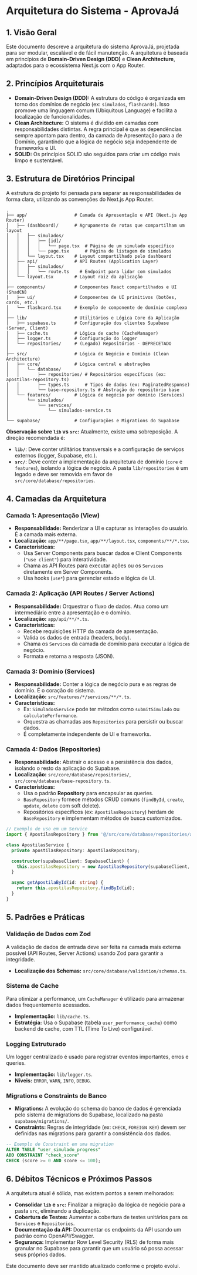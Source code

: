 # Arquitetura do Sistema - AprovaJá

## 1. Visão Geral

Este documento descreve a arquitetura do sistema AprovaJá, projetada para ser modular, escalável e de fácil manutenção. A arquitetura é baseada em princípios de **Domain-Driven Design (DDD)** e **Clean Architecture**, adaptados para o ecossistema Next.js com o App Router.

## 2. Princípios Arquiteturais

- **Domain-Driven Design (DDD):** A estrutura do código é organizada em torno dos domínios de negócio (ex: `simulados`, `flashcards`). Isso promove uma linguagem comum (Ubiquitous Language) e facilita a localização de funcionalidades.
- **Clean Architecture:** O sistema é dividido em camadas com responsabilidades distintas. A regra principal é que as dependências sempre apontam para dentro, da camada de Apresentação para a de Domínio, garantindo que a lógica de negócio seja independente de frameworks e UI.
- **SOLID:** Os princípios SOLID são seguidos para criar um código mais limpo e sustentável.

## 3. Estrutura de Diretórios Principal

A estrutura do projeto foi pensada para separar as responsabilidades de forma clara, utilizando as convenções do Next.js App Router.

```
.
├── app/                  # Camada de Apresentação e API (Next.js App Router)
│   ├── (dashboard)/      # Agrupamento de rotas que compartilham um layout
│   │   ├── simulados/
│   │   │   ├── [id]/
│   │   │   │   └── page.tsx  # Página de um simulado específico
│   │   │   └── page.tsx      # Página de listagem de simulados
│   │   └── layout.tsx    # Layout compartilhado pelo dashboard
│   ├── api/              # API Routes (Application Layer)
│   │   ├── simulados/
│   │   │   └── route.ts    # Endpoint para lidar com simulados
│   └── layout.tsx        # Layout raiz da aplicação
│
├── components/           # Componentes React compartilhados e UI (ShadCN)
│   ├── ui/               # Componentes de UI primitivos (botões, cards, etc.)
│   └── flashcard.tsx     # Exemplo de componente de domínio complexo
│
├── lib/                  # Utilitários e Lógica Core da Aplicação
│   ├── supabase.ts       # Configuração dos clientes Supabase (Server, Client)
│   ├── cache.ts          # Lógica de cache (CacheManager)
│   ├── logger.ts         # Configuração do logger
│   └── repositories/     # (Legado) Repositórios - DEPRECETADO
│
├── src/                  # Lógica de Negócio e Domínio (Clean Architecture)
│   ├── core/             # Lógica central e abstrações
│   │   └── database/
│   │       ├── repositories/ # Repositórios específicos (ex: apostilas-repository.ts)
│   │       ├── types.ts      # Tipos de dados (ex: PaginatedResponse)
│   │       └── base-repository.ts # Abstração do repositório base
│   └── features/         # Lógica de negócio por domínio (Services)
│       └── simulados/
│           └── services/
│               └── simulados-service.ts
│
└── supabase/             # Configurações e Migrations do Supabase
```

**Observação sobre `lib` vs `src`:**
Atualmente, existe uma sobreposição. A direção recomendada é:
- **`lib/`**: Deve conter utilitários transversais e a configuração de serviços externos (logger, Supabase, etc.).
- **`src/`**: Deve conter a implementação da arquitetura de domínio (`core` e `features`), isolando a lógica de negócio. A pasta `lib/repositories` é um legado e deve ser removida em favor de `src/core/database/repositories`.

## 4. Camadas da Arquitetura

### Camada 1: Apresentação (View)
- **Responsabilidade:** Renderizar a UI e capturar as interações do usuário. É a camada mais externa.
- **Localização:** `app/**/page.tsx`, `app/**/layout.tsx`, `components/**/*.tsx`.
- **Características:**
    - Usa Server Components para buscar dados e Client Components (`"use client"`) para interatividade.
    - Chama as API Routes para executar ações ou os `Services` diretamente em Server Components.
    - Usa hooks (`use*`) para gerenciar estado e lógica de UI.

### Camada 2: Aplicação (API Routes / Server Actions)
- **Responsabilidade:** Orquestrar o fluxo de dados. Atua como um intermediário entre a apresentação e o domínio.
- **Localização:** `app/api/**/*.ts`.
- **Características:**
    - Recebe requisições HTTP da camada de apresentação.
    - Valida os dados de entrada (headers, body).
    - Chama os `Services` da camada de domínio para executar a lógica de negócio.
    - Formata e retorna a resposta (JSON).

### Camada 3: Domínio (Services)
- **Responsabilidade:** Conter a lógica de negócio pura e as regras de domínio. É o coração do sistema.
- **Localização:** `src/features/*/services/**/*.ts`.
- **Características:**
    - Ex: `SimuladosService` pode ter métodos como `submitSimulado` ou `calculatePerformance`.
    - Orquestra as chamadas aos `Repositories` para persistir ou buscar dados.
    - É completamente independente de UI e frameworks.

### Camada 4: Dados (Repositories)
- **Responsabilidade:** Abstrair o acesso e a persistência dos dados, isolando o resto da aplicação do Supabase.
- **Localização:** `src/core/database/repositories/`, `src/core/database/base-repository.ts`.
- **Características:**
    - Usa o padrão **Repository** para encapsular as queries.
    - `BaseRepository` fornece métodos CRUD comuns (`findById`, `create`, `update`, `delete` com soft delete).
    - Repositórios específicos (ex: `ApostilasRepository`) herdam de `BaseRepository` e implementam métodos de busca customizados.

```typescript
// Exemplo de uso em um Service
import { ApostilasRepository } from '@/src/core/database/repositories/apostilas-repository';

class ApostilasService {
  private apostilasRepository: ApostilasRepository;

  constructor(supabaseClient: SupabaseClient) {
    this.apostilasRepository = new ApostilasRepository(supabaseClient, 'apostilas');
  }

  async getApostilaById(id: string) {
    return this.apostilasRepository.findById(id);
  }
}
```

## 5. Padrões e Práticas

### Validação de Dados com Zod
A validação de dados de entrada deve ser feita na camada mais externa possível (API Routes, Server Actions) usando Zod para garantir a integridade.
- **Localização dos Schemas:** `src/core/database/validation/schemas.ts`.

### Sistema de Cache
Para otimizar a performance, um `CacheManager` é utilizado para armazenar dados frequentemente acessados.
- **Implementação:** `lib/cache.ts`.
- **Estratégia:** Usa o Supabase (tabela `user_performance_cache`) como backend de cache, com TTL (Time To Live) configurável.

### Logging Estruturado
Um logger centralizado é usado para registrar eventos importantes, erros e queries.
- **Implementação:** `lib/logger.ts`.
- **Níveis:** `ERROR`, `WARN`, `INFO`, `DEBUG`.

### Migrations e Constraints de Banco
- **Migrations:** A evolução do schema do banco de dados é gerenciada pelo sistema de migrations do Supabase, localizado na pasta `supabase/migrations/`.
- **Constraints:** Regras de integridade (ex: `CHECK`, `FOREIGN KEY`) devem ser definidas nas migrations para garantir a consistência dos dados.

```sql
-- Exemplo de Constraint em uma migration
ALTER TABLE "user_simulado_progress"
ADD CONSTRAINT "check_score"
CHECK (score >= 0 AND score <= 100);
```

## 6. Débitos Técnicos e Próximos Passos

A arquitetura atual é sólida, mas existem pontos a serem melhorados:
- **Consolidar `lib` e `src`:** Finalizar a migração da lógica de negócio para a pasta `src`, eliminando a duplicação.
- **Cobertura de Testes:** Aumentar a cobertura de testes unitários para os `Services` e `Repositories`.
- **Documentação da API:** Documentar os endpoints da API usando um padrão como OpenAPI/Swagger.
- **Segurança:** Implementar Row Level Security (RLS) de forma mais granular no Supabase para garantir que um usuário só possa acessar seus próprios dados.

Este documento deve ser mantido atualizado conforme o projeto evolui.